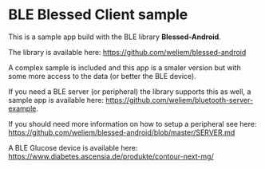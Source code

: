 # BLE Blessed Client sample

This is a sample app build with the BLE library **Blessed-Android**.

The library is available here: https://github.com/weliem/blessed-android

A complex sample is included and this app is a smaler version but with some more 
access to the data (or better the BLE device).

If you need a BLE server (or peripheral) the library supports this as well, a sample app is 
available here: https://github.com/weliem/bluetooth-server-example.

If you should need more information on how to setup a peripheral see here: 
https://github.com/weliem/blessed-android/blob/master/SERVER.md

A BLE Glucose device is available here: 
https://www.diabetes.ascensia.de/produkte/contour-next-mg/

